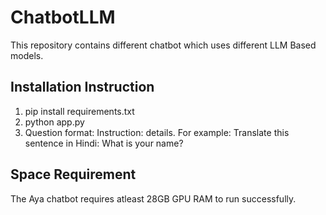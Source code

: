 # ChatbotLLM
This repository contains different chatbot which uses different LLM Based models.


## Installation Instruction
1. pip install requirements.txt
2. python app.py
3. Question format: Instruction: details. For example: Translate this sentence in Hindi: What is your name?


## Space Requirement
The Aya chatbot requires atleast 28GB GPU RAM to run successfully.
